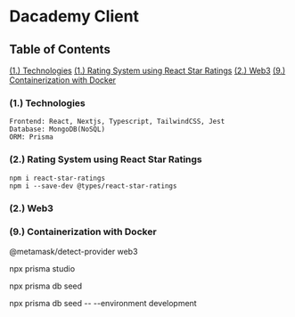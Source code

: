 # Dacademy Client

## Table of Contents

[(1.) Technologies](#1-technologies)
[(1.) Rating System using React Star Ratings](#1-technologies)
[(2.) Web3](#2-web3)
[(9.) Containerization with Docker](#9-containerization-with-docker)

### (1.) Technologies

    Frontend: React, Nextjs, Typescript, TailwindCSS, Jest
    Database: MongoDB(NoSQL)
    ORM: Prisma

### (2.) Rating System using React Star Ratings

    npm i react-star-ratings
    npm i --save-dev @types/react-star-ratings

### (2.) Web3

### (9.) Containerization with Docker

@metamask/detect-provider
web3

npx prisma studio

npx prisma db seed

npx prisma db seed -- --environment development
